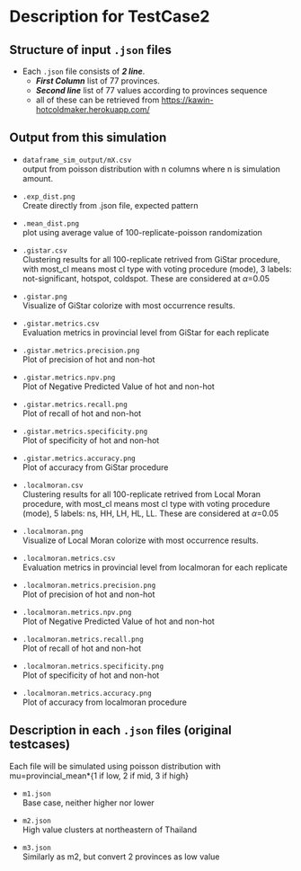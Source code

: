 # Description for TestCase2

## Structure of input ```.json``` files

- Each ```.json``` file consists of ***2 line***. 
    - ***First Column*** list of 77 provinces.
    - ***Second line*** list of 77 values according to provinces sequence
    - all of these can be retrieved from https://kawin-hotcoldmaker.herokuapp.com/

## Output from this simulation

- ```dataframe_sim_output/mX.csv```<br>
output from poisson distribution with n columns where n is simulation amount.

- ```.exp_dist.png```<br>
Create directly from .json file, expected pattern

- ```.mean_dist.png```<br>
plot using average value of 100-replicate-poisson randomization

- ```.gistar.csv```<br>
Clustering results for all 100-replicate retrived from GiStar procedure, with most_cl means most cl type with voting procedure (mode), 3 labels: not-significant, hotspot, coldspot. These are considered at $\alpha$=0.05

- ```.gistar.png```<br>
Visualize of GiStar colorize with most occurrence results.

- ```.gistar.metrics.csv```<br>
Evaluation metrics in provincial level from GiStar for each replicate

- ```.gistar.metrics.precision.png```<br>
Plot of precision of hot and non-hot

- ```.gistar.metrics.npv.png```<br>
Plot of Negative Predicted Value of hot and non-hot

- ```.gistar.metrics.recall.png```<br>
Plot of recall of hot and non-hot

- ```.gistar.metrics.specificity.png```<br>
Plot of specificity of hot and non-hot

- ```.gistar.metrics.accuracy.png```<br>
Plot of accuracy from GiStar procedure

- ```.localmoran.csv```<br>
Clustering results for all 100-replicate retrived from Local Moran procedure, with most_cl means most cl type with voting procedure (mode), 5 labels: ns, HH, LH, HL, LL. These are considered at $\alpha$=0.05

- ```.localmoran.png```<br>
Visualize of Local Moran colorize with most occurrence results.

- ```.localmoran.metrics.csv```<br>
Evaluation metrics in provincial level from localmoran for each replicate

- ```.localmoran.metrics.precision.png```<br>
Plot of precision of hot and non-hot

- ```.localmoran.metrics.npv.png```<br>
Plot of Negative Predicted Value of hot and non-hot

- ```.localmoran.metrics.recall.png```<br>
Plot of recall of hot and non-hot

- ```.localmoran.metrics.specificity.png```<br>
Plot of specificity of hot and non-hot

- ```.localmoran.metrics.accuracy.png```<br>
Plot of accuracy from localmoran procedure

## Description in each ```.json``` files (original testcases)

Each file will be simulated using poisson distribution with mu=provincial_mean*{1 if low, 2 if mid, 3 if high}

- ```m1.json```<br>
Base case, neither higher nor lower

- ```m2.json```<br>
High value clusters at northeastern of Thailand

- ```m3.json```<br>
Similarly as m2, but convert 2 provinces as low value